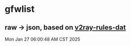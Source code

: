 # gfwlist
## raw -> json, based on [v2ray-rules-dat](https://github.com/Loyalsoldier/v2ray-rules-dat)
Mon Jan 27 06:00:48 AM CST 2025

